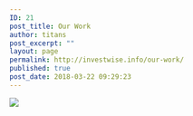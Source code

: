 ```yaml
---
ID: 21
post_title: Our Work
author: titans
post_excerpt: ""
layout: page
permalink: http://investwise.info/our-work/
published: true
post_date: 2018-03-22 09:29:23
---
```

<div id="viz1522237710671" class="tableauPlaceholder" style="position: relative;"><noscript><a href='#'><img alt=' ' src='https:&#47;&#47;public.tableau.com&#47;static&#47;images&#47;IR&#47;IREM5&#47;HousePricesDashboard&#47;1_rss.png' style='border: none' /></a></noscript><object class="tableauViz" style="display: none;" width="300" height="150"><param name="host_url" value="https%3A%2F%2Fpublic.tableau.com%2F" /> <param name="embed_code_version" value="3" /> <param name="site_root" value="" /><param name="name" value="IREM5/HousePricesDashboard" /><param name="tabs" value="yes" /><param name="toolbar" value="yes" /><param name="static_image" value="https://public.tableau.com/static/images/IR/IREM5/HousePricesDashboard/1.png" /> <param name="animate_transition" value="yes" /><param name="display_static_image" value="yes" /><param name="display_spinner" value="yes" /><param name="display_overlay" value="yes" /><param name="display_count" value="yes" /><param name="filter" value="publish=yes" /></object><script type='text/javascript'>                    var divElement = document.getElementById('viz1522237710671');                    var vizElement = divElement.getElementsByTagName('object')[0];                    vizElement.style.width='1000px';vizElement.style.height='1450px';                    var scriptElement = document.createElement('script');                    scriptElement.src = 'https://public.tableau.com/javascripts/api/viz_v1.js';                    vizElement.parentNode.insertBefore(scriptElement, vizElement);                </script></div>